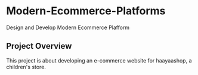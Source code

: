 # Modern-Ecommerce-Platforms
Design and Develop Modern Ecommerce Plafform

## Project Overview
This project is about developing an e-commerce website for haayaashop, a children's store.
